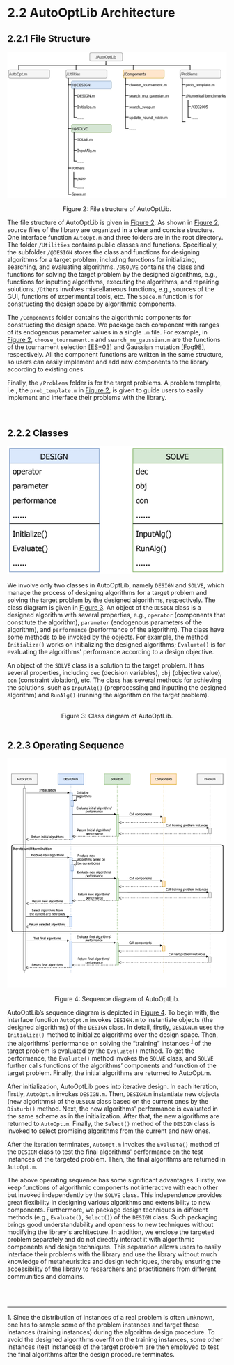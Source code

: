 # 2.2 AutoOptLib Architecture

## 2.2.1 File Structure

<a name="Figure2"></a>

![图片标题](../_static/Figure2.png)
<div style="text-align: center;">Figure 2: File structure of AutoOptLib.</div>

The file structure of AutoOptLib is given in [Figure 2](#Figure2). As shown in [Figure 2](#Figure2), source files of the library
are organized in a clear and concise structure. One interface function `AutoOpt.m` and three folders
are in the root directory. The folder `/Utilities` contains public classes and functions. Specifically, the
subfolder `/@DESIGN` stores the class and functions for designing algorithms for a target problem,
including functions for initializing, searching, and evaluating algorithms. `/@SOLVE` contains the
class and functions for solving the target problem by the designed algorithms, e.g., functions for
inputting algorithms, executing the algorithms, and repairing solutions. `/Others` involves miscellaneous
functions, e.g., sources of the GUI, functions of experimental tools, etc. The `Space.m` function is for
constructing the design space by algorithmic components.

The `/Components` folder contains the algorithmic components for constructing the design space.
We package each component with ranges of its endogenous parameter values in a single `.m` file. For
example, in [Figure 2](#Figure2), `choose_tournament.m` and `search_mu_gaussian.m` are the functions of the tournament selection [[ES+03]](../References/ref.html#ES+03) and Gaussian mutation [[Fog98]](../References/ref.html#Fog98), respectively. All the component functions are
written in the same structure, so users can easily implement and add new components to the library
according to existing ones.

Finally, the `/Problems` folder is for the target problems. A problem template, i.e., the `prob_template.m`
in [Figure 2](#Figure2), is given to guide users to easily implement and interface their problems with the library.


<br>

## 2.2.2  Classes

<a name="Figure3"></a>

<div style="text-align:center">

  <img src="../_static/Figure3.png" alt="图片标题">

</div>

We involve only two classes in AutoOptLib, namely `DESIGN` and `SOLVE`, which manage the process of
designing algorithms for a target problem and solving the target problem by the designed algorithms,
respectively. The class diagram is given in [Figure 3](#Figure3). An object of the `DESIGN` class is a designed algorithm with several properties, e.g., `operator` (components that constitute the algorithm), `parameter`
(endogenous parameters of the algorithm), and `performance` (performance of the algorithm). The
class have some methods to be invoked by the objects. For example, the method `Initialize()` works
on initializing the designed algorithms; `Evaluate()` is for evaluating the algorithms’ performance
according to a design objective.

An object of the `SOLVE` class is a solution to the target problem. It has several properties, including
`dec` (decision variables), `obj` (objective value), `con` (constraint violation), etc. The class has several
methods for achieving the solutions, such as `InputAlg()` (preprocessing and inputting the designed
algorithm) and `RunAlg()` (running the algorithm on the target problem).


<br>

<div style="text-align: center;">Figure 3: Class diagram of AutoOptLib.</div>

<br>

## 2.2.3 Operating Sequence

<a name="Figure4"></a>

![图片标题](../_static/Figure4.png)
<div style="text-align: center;">Figure 4: Sequence diagram of AutoOptLib.</div>

AutoOptLib’s sequence diagram is depicted in [Figure 4](#Figure4). To begin with, the interface function `AutoOpt.m` invokes `DESIGN.m` to instantiate objects (the designed algorithms) of the `DESIGN` class.
In detail, firstly, `DESIGN.m` uses the `Initialize()` method to initialize algorithms over the design
space. Then, the algorithms’ performance on solving the “training” instances <sup>[1](#note1)</sup> of the target problem
is evaluated by the `Evaluate()` method. To get the performance, the `Evaluate()` method invokes
the `SOLVE` class, and `SOLVE` further calls functions of the algorithms’ components and function of the
target problem. Finally, the initial algorithms are returned to AutoOpt.m.

After initialization, AutoOptLib goes into iterative design. In each iteration, firstly, `AutoOpt.m` invokes `DESIGN.m`. Then, `DESIGN.m` instantiate new objects (new algorithms) of the `DESIGN` class based on the current ones by the `Disturb()` method. Next, the new algorithms' performance is evaluated in the same scheme as in the initialization. After that, the new algorithms are returned to `AutoOpt.m`. Finally, the `Select()` method of the `DESIGN` class is invoked to select promising algorithms from the current and new ones.

After the iteration terminates, `AutoOpt.m` invokes the `Evaluate()` method of the `DESIGN` class to test the final algorithms' performance on the test instances of the targeted problem. Then, the final algorithms are returned in `AutoOpt.m`.

The above operating sequence has some significant advantages. Firstly, we keep functions of algorithmic components not interactive with each other but invoked independently by the `SOLVE` class. This independence provides great flexibility in designing various algorithms and extensibility to new components. Furthermore, we package design techniques in different methods (e.g., `Evaluate()`, `Select()`) of the `DESIGN` class. Such packaging brings good understandability and openness to new techniques without modifying the library's architecture. In addition, we enclose the targeted problem separately and do not directly interact it with algorithmic components and design techniques. This separation allows users to easily interface their problems with the library and use the library without much knowledge of metaheuristics and design techniques, thereby ensuring the accessibility of the library to researchers and practitioners from different communities and domains.

<br>
<br>

-------
<a id="note1"></a>1. Since the distribution of instances of a real problem is often unknown, one has to sample some of the problem
instances and target these instances (training instances) during the algorithm design procedure. To avoid the designed
algorithms overfit on the training instances, some other instances (test instances) of the target problem are then employed
to test the final algorithms after the design procedure terminates.